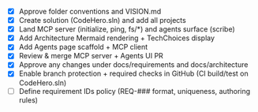 - [x] Approve folder conventions and VISION.md
- [x] Create solution (CodeHero.sln) and add all projects
- [x] Land MCP server (initialize, ping, fs/*) and agents surface (scribe)
- [x] Add Architecture Mermaid rendering + TechChoices display
- [x] Add Agents page scaffold + MCP client
- [x] Review & merge MCP server + Agents UI PR
- [x] Approve any changes under docs/requirements and docs/architecture
- [x] Enable branch protection + required checks in GitHub (CI build/test on CodeHero.sln)
- [ ] Define requirement IDs policy (REQ-### format, uniqueness, authoring rules)
